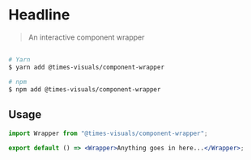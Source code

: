 # Headline

> An interactive component wrapper

##

```bash
# Yarn
$ yarn add @times-visuals/component-wrapper

# npm
$ npm add @times-visuals/component-wrapper
```

## Usage

```jsx
import Wrapper from "@times-visuals/component-wrapper";

export default () => <Wrapper>Anything goes in here...</Wrapper>;
```
